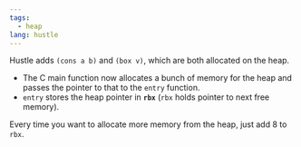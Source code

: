 ```yaml
---
tags:
  - heap
lang: hustle
---
```

Hustle adds `(cons a b)` and `(box v)`, which are both allocated on the heap.

- The C main function now allocates a bunch of memory for the heap and passes the pointer to that to the `entry` function.
- `entry` stores the heap pointer in **`rbx`** (`rbx` holds pointer to next free memory).

Every time you want to allocate more memory from the heap, just add 8 to `rbx`.
